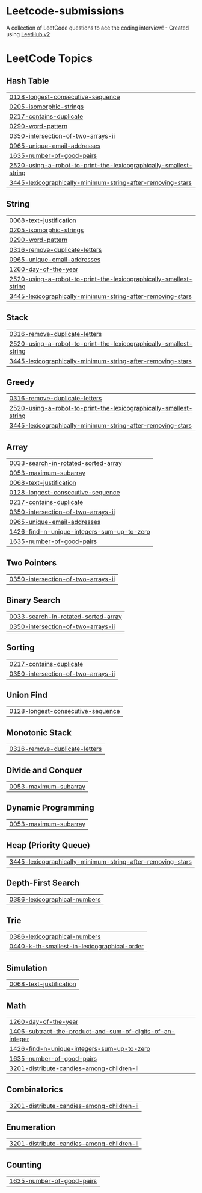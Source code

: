 # Leetcode-submissions
A collection of LeetCode questions to ace the coding interview! - Created using [LeetHub v2](https://github.com/arunbhardwaj/LeetHub-2.0)

<!---LeetCode Topics Start-->
# LeetCode Topics
## Hash Table
|  |
| ------- |
| [0128-longest-consecutive-sequence](https://github.com/Mohitgoplani1/Leetcode-submissions/tree/master/0128-longest-consecutive-sequence) |
| [0205-isomorphic-strings](https://github.com/Mohitgoplani1/Leetcode-submissions/tree/master/0205-isomorphic-strings) |
| [0217-contains-duplicate](https://github.com/Mohitgoplani1/Leetcode-submissions/tree/master/0217-contains-duplicate) |
| [0290-word-pattern](https://github.com/Mohitgoplani1/Leetcode-submissions/tree/master/0290-word-pattern) |
| [0350-intersection-of-two-arrays-ii](https://github.com/Mohitgoplani1/Leetcode-submissions/tree/master/0350-intersection-of-two-arrays-ii) |
| [0965-unique-email-addresses](https://github.com/Mohitgoplani1/Leetcode-submissions/tree/master/0965-unique-email-addresses) |
| [1635-number-of-good-pairs](https://github.com/Mohitgoplani1/Leetcode-submissions/tree/master/1635-number-of-good-pairs) |
| [2520-using-a-robot-to-print-the-lexicographically-smallest-string](https://github.com/Mohitgoplani1/Leetcode-submissions/tree/master/2520-using-a-robot-to-print-the-lexicographically-smallest-string) |
| [3445-lexicographically-minimum-string-after-removing-stars](https://github.com/Mohitgoplani1/Leetcode-submissions/tree/master/3445-lexicographically-minimum-string-after-removing-stars) |
## String
|  |
| ------- |
| [0068-text-justification](https://github.com/Mohitgoplani1/Leetcode-submissions/tree/master/0068-text-justification) |
| [0205-isomorphic-strings](https://github.com/Mohitgoplani1/Leetcode-submissions/tree/master/0205-isomorphic-strings) |
| [0290-word-pattern](https://github.com/Mohitgoplani1/Leetcode-submissions/tree/master/0290-word-pattern) |
| [0316-remove-duplicate-letters](https://github.com/Mohitgoplani1/Leetcode-submissions/tree/master/0316-remove-duplicate-letters) |
| [0965-unique-email-addresses](https://github.com/Mohitgoplani1/Leetcode-submissions/tree/master/0965-unique-email-addresses) |
| [1260-day-of-the-year](https://github.com/Mohitgoplani1/Leetcode-submissions/tree/master/1260-day-of-the-year) |
| [2520-using-a-robot-to-print-the-lexicographically-smallest-string](https://github.com/Mohitgoplani1/Leetcode-submissions/tree/master/2520-using-a-robot-to-print-the-lexicographically-smallest-string) |
| [3445-lexicographically-minimum-string-after-removing-stars](https://github.com/Mohitgoplani1/Leetcode-submissions/tree/master/3445-lexicographically-minimum-string-after-removing-stars) |
## Stack
|  |
| ------- |
| [0316-remove-duplicate-letters](https://github.com/Mohitgoplani1/Leetcode-submissions/tree/master/0316-remove-duplicate-letters) |
| [2520-using-a-robot-to-print-the-lexicographically-smallest-string](https://github.com/Mohitgoplani1/Leetcode-submissions/tree/master/2520-using-a-robot-to-print-the-lexicographically-smallest-string) |
| [3445-lexicographically-minimum-string-after-removing-stars](https://github.com/Mohitgoplani1/Leetcode-submissions/tree/master/3445-lexicographically-minimum-string-after-removing-stars) |
## Greedy
|  |
| ------- |
| [0316-remove-duplicate-letters](https://github.com/Mohitgoplani1/Leetcode-submissions/tree/master/0316-remove-duplicate-letters) |
| [2520-using-a-robot-to-print-the-lexicographically-smallest-string](https://github.com/Mohitgoplani1/Leetcode-submissions/tree/master/2520-using-a-robot-to-print-the-lexicographically-smallest-string) |
| [3445-lexicographically-minimum-string-after-removing-stars](https://github.com/Mohitgoplani1/Leetcode-submissions/tree/master/3445-lexicographically-minimum-string-after-removing-stars) |
## Array
|  |
| ------- |
| [0033-search-in-rotated-sorted-array](https://github.com/Mohitgoplani1/Leetcode-submissions/tree/master/0033-search-in-rotated-sorted-array) |
| [0053-maximum-subarray](https://github.com/Mohitgoplani1/Leetcode-submissions/tree/master/0053-maximum-subarray) |
| [0068-text-justification](https://github.com/Mohitgoplani1/Leetcode-submissions/tree/master/0068-text-justification) |
| [0128-longest-consecutive-sequence](https://github.com/Mohitgoplani1/Leetcode-submissions/tree/master/0128-longest-consecutive-sequence) |
| [0217-contains-duplicate](https://github.com/Mohitgoplani1/Leetcode-submissions/tree/master/0217-contains-duplicate) |
| [0350-intersection-of-two-arrays-ii](https://github.com/Mohitgoplani1/Leetcode-submissions/tree/master/0350-intersection-of-two-arrays-ii) |
| [0965-unique-email-addresses](https://github.com/Mohitgoplani1/Leetcode-submissions/tree/master/0965-unique-email-addresses) |
| [1426-find-n-unique-integers-sum-up-to-zero](https://github.com/Mohitgoplani1/Leetcode-submissions/tree/master/1426-find-n-unique-integers-sum-up-to-zero) |
| [1635-number-of-good-pairs](https://github.com/Mohitgoplani1/Leetcode-submissions/tree/master/1635-number-of-good-pairs) |
## Two Pointers
|  |
| ------- |
| [0350-intersection-of-two-arrays-ii](https://github.com/Mohitgoplani1/Leetcode-submissions/tree/master/0350-intersection-of-two-arrays-ii) |
## Binary Search
|  |
| ------- |
| [0033-search-in-rotated-sorted-array](https://github.com/Mohitgoplani1/Leetcode-submissions/tree/master/0033-search-in-rotated-sorted-array) |
| [0350-intersection-of-two-arrays-ii](https://github.com/Mohitgoplani1/Leetcode-submissions/tree/master/0350-intersection-of-two-arrays-ii) |
## Sorting
|  |
| ------- |
| [0217-contains-duplicate](https://github.com/Mohitgoplani1/Leetcode-submissions/tree/master/0217-contains-duplicate) |
| [0350-intersection-of-two-arrays-ii](https://github.com/Mohitgoplani1/Leetcode-submissions/tree/master/0350-intersection-of-two-arrays-ii) |
## Union Find
|  |
| ------- |
| [0128-longest-consecutive-sequence](https://github.com/Mohitgoplani1/Leetcode-submissions/tree/master/0128-longest-consecutive-sequence) |
## Monotonic Stack
|  |
| ------- |
| [0316-remove-duplicate-letters](https://github.com/Mohitgoplani1/Leetcode-submissions/tree/master/0316-remove-duplicate-letters) |
## Divide and Conquer
|  |
| ------- |
| [0053-maximum-subarray](https://github.com/Mohitgoplani1/Leetcode-submissions/tree/master/0053-maximum-subarray) |
## Dynamic Programming
|  |
| ------- |
| [0053-maximum-subarray](https://github.com/Mohitgoplani1/Leetcode-submissions/tree/master/0053-maximum-subarray) |
## Heap (Priority Queue)
|  |
| ------- |
| [3445-lexicographically-minimum-string-after-removing-stars](https://github.com/Mohitgoplani1/Leetcode-submissions/tree/master/3445-lexicographically-minimum-string-after-removing-stars) |
## Depth-First Search
|  |
| ------- |
| [0386-lexicographical-numbers](https://github.com/Mohitgoplani1/Leetcode-submissions/tree/master/0386-lexicographical-numbers) |
## Trie
|  |
| ------- |
| [0386-lexicographical-numbers](https://github.com/Mohitgoplani1/Leetcode-submissions/tree/master/0386-lexicographical-numbers) |
| [0440-k-th-smallest-in-lexicographical-order](https://github.com/Mohitgoplani1/Leetcode-submissions/tree/master/0440-k-th-smallest-in-lexicographical-order) |
## Simulation
|  |
| ------- |
| [0068-text-justification](https://github.com/Mohitgoplani1/Leetcode-submissions/tree/master/0068-text-justification) |
## Math
|  |
| ------- |
| [1260-day-of-the-year](https://github.com/Mohitgoplani1/Leetcode-submissions/tree/master/1260-day-of-the-year) |
| [1406-subtract-the-product-and-sum-of-digits-of-an-integer](https://github.com/Mohitgoplani1/Leetcode-submissions/tree/master/1406-subtract-the-product-and-sum-of-digits-of-an-integer) |
| [1426-find-n-unique-integers-sum-up-to-zero](https://github.com/Mohitgoplani1/Leetcode-submissions/tree/master/1426-find-n-unique-integers-sum-up-to-zero) |
| [1635-number-of-good-pairs](https://github.com/Mohitgoplani1/Leetcode-submissions/tree/master/1635-number-of-good-pairs) |
| [3201-distribute-candies-among-children-ii](https://github.com/Mohitgoplani1/Leetcode-submissions/tree/master/3201-distribute-candies-among-children-ii) |
## Combinatorics
|  |
| ------- |
| [3201-distribute-candies-among-children-ii](https://github.com/Mohitgoplani1/Leetcode-submissions/tree/master/3201-distribute-candies-among-children-ii) |
## Enumeration
|  |
| ------- |
| [3201-distribute-candies-among-children-ii](https://github.com/Mohitgoplani1/Leetcode-submissions/tree/master/3201-distribute-candies-among-children-ii) |
## Counting
|  |
| ------- |
| [1635-number-of-good-pairs](https://github.com/Mohitgoplani1/Leetcode-submissions/tree/master/1635-number-of-good-pairs) |
<!---LeetCode Topics End-->